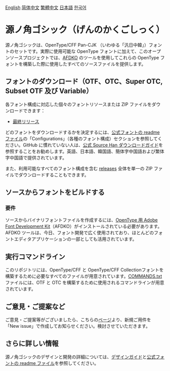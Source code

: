 [English](https://github.com/adobe-fonts/source-han-sans/) [简体中文](README-CN.md) [繁體中文](README-TW.md) [日本語](README-JP.md) [한국어](README-KR.md)

# 源ノ角ゴシック（げんのかくごしっく）

源ノ角ゴシックは、OpenType/CFF Pan-CJK （いわゆる「汎日中韓」）フォントのセットです。実際に使用可能な OpenType フォントに加えて、このオープンソースプロジェクトでは、[AFDKO](https://github.com/adobe-type-tools/afdko/) のツールを使用してこれらの OpenType フォントを構築した際に使用したすべてのソースファイルを提供します。

## フォントのダウンロード（OTF、OTC、Super OTC, Subset OTF 及び Variable）

各フォント構成に対応した個々のフォントリソースまたは ZIP ファイルをダウンロードできます：

* [最終リリース](https://github.com/adobe-fonts/source-han-sans/tree/release)

どのフォントをダウンロードするかを決定するには、[公式フォントの readme ファイル](https://github.com/adobe-fonts/source-han-sans/raw/release/SourceHanSansReadMe.pdf)の「Configurations」（各種のフォント構成）セクションを参照してください。GitHub に慣れていない人は、[公式 Source Han ダウンロードガイド](https://github.com/adobe-fonts/source-han-serif/raw/release/download-guide-source-han.pdf)を参照することをお勧めします。英語、日本語、韓国語、簡体字中国語および繁体字中国語で提供されています。

また、利用可能なすべてのフォント構成を含む [releases](../../releases) 全体を単一の ZIP ファイルでダウンロードすることもできます。

## ソースからフォントをビルドする

### 要件

ソースからバイナリフォントファイルを作成するには、[OpenType 用 Adobe Font Development Kit](https://github.com/adobe-type-tools/afdko/)（AFDKO）がインストールされている必要があります。AFDKO ツールは、今日、フォント開発で広く使用されており、ほとんどのフォントエディタアプリケーションの一部としても活用されています。

## 実行コマンドライン

このリポジトリには、OpenType/CFF と OpenType/CFF Collectionフォントを構築するために必要なすべてのファイルが用意されています。[COMMANDS.txt](COMMANDS.txt) ファイルには、OTF と OTC を構築するために使用されるコマンドラインが用意されています。

## ご意見・ご提案など

ご意見・ご提案等がございましたら、こちらの[ページ](https://github.com/adobe-fonts/source-han-sans/issues)より、新規ご用件を「New issue」で作成してお知らせください。検討させていただきます。

## さらに詳しい情報

源ノ角ゴシックのデザインと開発の詳細については、[デザインガイド](https://github.com/adobe-fonts/source-han-sans/raw/release/SourceHanSansDesignGuide.pdf)と[公式フォントの readme ファイル](https://github.com/adobe-fonts/source-han-sans/raw/release/SourceHanSansReadMe.pdf)を参照してください。
